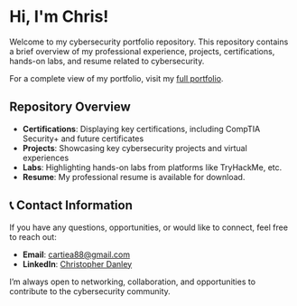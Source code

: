 <h1>Hi, I'm Chris!</h1>

Welcome to my cybersecurity portfolio repository. This repository contains a brief overview of my professional experience, projects, certifications, hands-on labs, and resume related to cybersecurity.

For a complete view of my portfolio, visit my [full portfolio](index.md).

## Repository Overview
- **Certifications**: Displaying key certifications, including CompTIA Security+ and future certificates
- **Projects**: Showcasing key cybersecurity projects and virtual experiences
- **Labs**: Highlighting hands-on labs from platforms like TryHackMe, etc.
- **Resume**: My professional resume is available for download.

## 📞 Contact Information

If you have any questions, opportunities, or would like to connect, feel free to reach out:

- **Email**: [cartiea88@gmail.com](mailto:cartiea88@gmail.com)
- **LinkedIn**: [Christopher Danley](https://www.linkedin.com/in/christopherdanley/)

I’m always open to networking, collaboration, and opportunities to contribute to the cybersecurity community.

